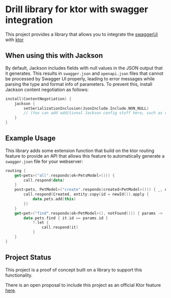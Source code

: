 # Drill library for ktor with swagger integration

This project provides a library that allows you to integrate the [swaggerUi](https://swagger.io/) with [ktor](https://github.com/Kotlin/ktor)

## When using this with Jackson

By default, Jackson includes fields with null values in the JSON output that it generates. This results in `swagger.json` and `openapi.json`
files that cannot be processed by Swagger UI properly, leading to error messages while parsing the type and format info of parameters.
To prevent this, install Jackson content negotiation as follows:
```kotlin
install(ContentNegotiation) {
    jackson {
        setSerializationInclusion(JsonInclude.Include.NON_NULL)
        // (You can add additional Jackson config stuff here, such as registerModules(JavaTimeModule()), etc.)
    }
}
```

## Example Usage

This library adds some extension function that build on the ktor routing feature to provide an API
that allows this feature to automatically generate a `swagger.json` file for your webserver:
```kotlin
routing {
    get<pets>("all".responds(ok<PetsModel>())) {
        call.respond(data)
    }
    post<pets, PetModel>("create".responds(created<PetModel>())) { _, entity ->
        call.respond(Created, entity.copy(id = newId()).apply {
            data.pets.add(this)
        })
    }
    get<pet>("find".responds(ok<PetModel>(), notFound())) { params ->
        data.pets.find { it.id == params.id }
            ?.let {
                call.respond(it)
            }
    }
}
```

## Project Status

This project is a proof of concept built on a library to support this functionality.

There is an open proposal to include this project as an official Ktor feature [here](https://github.com/ktorio/ktor/issues/453).
